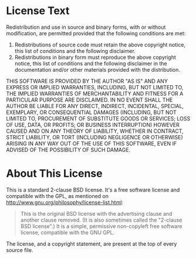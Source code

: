 # License Text #

Redistribution and use in source and binary forms, with or without
modification, are permitted provided that the following conditions are met:

  1. Redistributions of source code must retain the above copyright notice, this list of conditions and the following disclaimer.
  1. Redistributions in binary form must reproduce the above copyright notice, this list of conditions and the following disclaimer in the documentation and/or other materials provided with the distribution.

THIS SOFTWARE IS PROVIDED BY THE AUTHOR "AS IS" AND ANY EXPRESS OR IMPLIED
WARRANTIES, INCLUDING, BUT NOT LIMITED TO, THE IMPLIED WARRANTIES OF
MERCHANTABILITY AND FITNESS FOR A PARTICULAR PURPOSE ARE DISCLAIMED. IN NO
EVENT SHALL THE AUTHOR BE LIABLE FOR ANY DIRECT, INDIRECT, INCIDENTAL,
SPECIAL, EXEMPLARY, OR CONSEQUENTIAL DAMAGES (INCLUDING, BUT NOT LIMITED TO,
PROCUREMENT OF SUBSTITUTE GOODS OR SERVICES; LOSS OF USE, DATA, OR PROFITS;
OR BUSINESS INTERRUPTION) HOWEVER CAUSED AND ON ANY THEORY OF LIABILITY,
WHETHER IN CONTRACT, STRICT LIABILITY, OR TORT (INCLUDING NEGLIGENCE OR
OTHERWISE) ARISING IN ANY WAY OUT OF THE USE OF THIS SOFTWARE, EVEN IF
ADVISED OF THE POSSIBILITY OF SUCH DAMAGE.

# About This License #

This is a standard 2-clause BSD license. It's a free software license and compatible with the GPL, as mentioned on http://www.gnu.org/philosophy/license-list.html:

> This is the original BSD license with the advertising clause and another clause removed. (It is also sometimes called the "2-clause BSD license".) It is a simple, permissive non-copyleft free software license, compatible with the GNU GPL.

The license, and a copyright statement, are present at the top of every source file.
